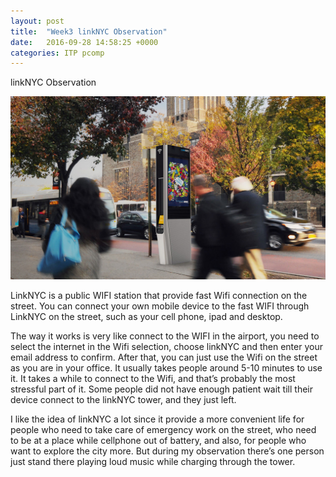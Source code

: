 ```yaml
---
layout: post
title:  "Week3 linkNYC Observation"
date:   2016-09-28 14:58:25 +0000
categories: ITP pcomp
---
```

linkNYC Observation


![w2_p1](/pics/pcomp_w4.png)

LinkNYC is a public WIFI station that provide fast Wifi connection on the street. You can connect your own mobile device to the fast WIFI through LinkNYC on the street, such as your cell phone, ipad and desktop.

The way it works is very like connect to the WIFI in the airport, you need to select the internet in the Wifi selection, choose linkNYC and then enter your email address to confirm.
After that, you can just use the Wifi on the street as you are in your office. It usually takes people around 5-10 minutes to use it. 
It takes a while to connect to the Wifi, and that’s probably the most stressful part of it. 
Some people did not have enough patient wait till their device connect to the linkNYC tower, and they just left. 

I like the idea of linkNYC a lot since it provide a more convenient life for people who need to take care of emergency work on the street,  who need to be at a place while cellphone out of battery, and also, for people who want to explore the city more. But during my observation there’s one person  just stand there playing loud music while charging through the tower. 
